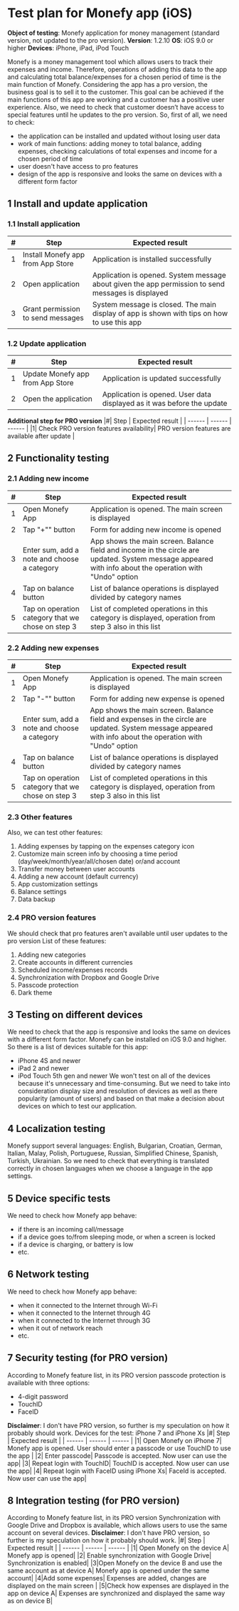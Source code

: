 # **Test plan for Monefy app (iOS)**

**Object of testing**: Monefy application for money management (standard version, not updated to the pro version).
**Version**: 1.2.10
**OS**: iOS 9.0 or higher
**Devices**: iPhone, iPad, iPod Touch

Monefy is a money management tool which allows users to track their expenses and income. Therefore, operations of adding this data to the app and calculating total balance/expenses for a chosen period of time is the main function of Monefy. Considering the app has a pro version, the business goal is to sell it to the customer. This goal can be achieved if the main functions of this app are working and a customer has a positive user experience. Also, we need to check that customer doesn’t have access to special features until he updates to the pro version. 
So, first of all, we need to check:
 - the application can be installed and updated without losing user data
 - work of main functions: adding money to total balance, adding expenses, checking calculations of total expenses and income for a chosen period of time
 - user doesn't have access to pro features
 - design of the app is responsive and looks the same on devices with a different form factor

## 1 Install and update application
### 1.1 Install application
|#| Step | Expected result |
| ------ | ------ | ------ |
|1| Install Monefy app from App Store | Application is installed successfully |
|2| Open application| Application is opened. System message about given the app permission to send messages is displayed |
|3| Grant permission to send messages | System message is closed. The main display of app is shown with tips on how to use this app |

### 1.2 Update application
|#| Step | Expected result |
| ------ | ------ | ------ |
|1| Update Monefy app from App Store | Application is updated successfully |
|2| Open the application| Application is opened. User data displayed as it was before the update |
**Additional step for PRO version**
|#| Step | Expected result |
| ------ | ------ | ------ |
|1|  Check PRO version features availability| PRO version features are available after update |

## 2 Functionality testing
### 2.1 Adding new income
|#| Step | Expected result |
| ------ | ------ | ------ |
|1| Open Monefy App| Application is opened. The main screen is displayed |
|2|Tap "+"" button | Form for adding new income is opened |
|3| Enter sum, add a note and choose a category| App shows the main screen. Balance field and income in the circle are updated. System message appeared with info about the operation with "Undo" option |
|4|Tap on balance button |  List of balance operations is displayed divided by category names|
|5|Tap on operation category that we chose on step 3| List of completed operations in this category is displayed, operation from step 3 also in this list |

### 2.2 Adding new expenses
|#| Step | Expected result |
| ------ | ------ | ------ |
|1| Open Monefy App| Application is opened. The main screen is displayed |
|2|Tap "-"" button | Form for adding new expense is opened |
|3| Enter sum, add a note and choose a category| App shows the main screen. Balance field and expenses in the circle are updated. System message appeared with info about the operation with "Undo" option |
|4|Tap on balance button |  List of balance operations is displayed divided by category names|
|5|Tap on operation category that we chose on step 3| List of completed operations in this category is displayed, operation from step 3 also in this list |

### 2.3 Other features
Also, we can test other features:
1. Adding expenses by tapping on the expenses category icon
2. Customize main screen info by choosing a time period (day/week/month/year/all/chosen date) or/and account
3. Transfer money between user accounts
4. Adding a new account (default currency)
5. App customization settings
6. Balance settings
7. Data backup

### 2.4 PRO version features
We should check that pro features aren't available until user updates to the pro version
List of these features:
1. Adding new categories
2. Create accounts in different currencies
3. Scheduled income/expenses records
4. Synchronization with Dropbox and Google Drive
5. Passcode protection
6. Dark theme

## 3 Testing on different devices
We need to check that the app is responsive and looks the same on devices with a different form factor. Monefy can be installed on iOS 9.0 and higher. So there is a list of devices suitable for this app:
- iPhone 4S and newer
- iPad 2 and newer
- iPod Touch 5th gen and newer
We won't test on all of the devices because it's unnecessary and time-consuming. But we need to take into consideration display size and resolution of devices as well as there popularity (amount of users) and based on that make a decision about devices on which to test our application.

## 4 Localization testing
Monefy support several languages: English, Bulgarian, Croatian, German, Italian, Malay, Polish, Portuguese, Russian, Simplified Chinese, Spanish, Turkish, Ukrainian.
So we need to check that everything is translated correctly in chosen languages when we choose a language in the app settings.

## 5 Device specific tests
We need to check how Monefy app behave:
- if there is an incoming call/message
- if a device goes to/from sleeping mode, or when a screen is locked
- if a device is charging, or battery is low
- etc.

## 6 Network testing
We need to check how Monefy app behave:
 - when it connected to the Internet through Wi-Fi
 - when it connected to the Internet through 4G
 - when it connected to the Internet through 3G
 - when it out of network reach
 - etc.

## 7 Security testing  (for PRO version)
According to Monefy feature list, in its PRO version passcode protection is available with three options:
 - 4-digit password
- TouchID
- FaceID

**Disclaimer**: I don't have PRO version, so further is my speculation on how it probably should work.
Devices for the test: iPhone 7 and iPhone Xs
|#| Step | Expected result |
| ------ | ------ | ------ |
|1| Open Monefy on iPhone 7| Monefy app is opened. User should enter a passcode or use TouchID to use the app |
|2| Enter passcode| Passcode is accepted. Now user can use the app|
|3| Repeat login with TouchID| TouchID is accepted. Now user can use the app|
|4| Repeat login with FaceID using iPhone Xs| FaceId is accepted. Now user can use the app|

## 8 Integration testing (for PRO version)
According to Monefy feature list, in its PRO version Synchronization with Google Drive and Dropbox is available, which allows users to use the same account on several devices. 
**Disclaimer**: I don't have PRO version, so further is my speculation on how it probably should work.
|#| Step | Expected result |
| ------ | ------ | ------ |
|1| Open Monefy on the device A| Monefy app is opened|
|2| Enable synchronization with Google Drive| Synchronization is enabled|
|3|Open Monefy on the device B and use the same account as at device A| Monefy app is opened under the same account|
|4|Add some expenses| Expenses are added, changes are displayed on the main screen |
|5|Check how expenses are displayed in the app on device A| Expenses are synchronized and displayed the same way as on device B|



